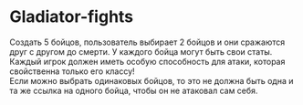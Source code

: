 # Gladiator-fights
Создать 5 бойцов, пользователь выбирает 2 бойцов и они сражаются друг с другом до смерти. У каждого бойца могут быть свои статы.  
Каждый игрок должен иметь особую способность для атаки, которая свойственна только его классу!  
Если можно выбрать одинаковых бойцов, то это не должна быть одна и та же ссылка на одного бойца, чтобы он не атаковал сам себя.

